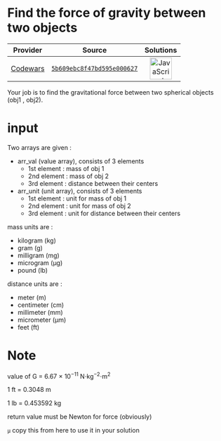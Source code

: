[_metadata_:generated]: - "true"

# Find the force of gravity between two objects

<!-- INFO TABLE BEGIN -->

| Provider                                        | Source                                                                               | Solutions                                                                                                                                                    |
| :---------------------------------------------: | :----------------------------------------------------------------------------------: | :----------------------------------------------------------------------------------------------------------------------------------------------------------: |
| [Codewars](../../../docs/providers/Codewars.md) | [`5b609ebc8f47bd595e000627`](https://www.codewars.com/kata/5b609ebc8f47bd595e000627) | [<img src="https://res.cloudinary.com/rascaltwo/image/upload/v1631924076/javascript_ehszr7.svg" alt="JavaScript" title="JavaScript" width="50" />](solve.js) |

<!-- INFO TABLE END -->

Your job is to find the gravitational force between two spherical objects (obj1 , obj2).

input
====

Two arrays are given : 

- arr_val (value array), consists of 3 elements
    - 1st element : mass of obj 1
    - 2nd element : mass of obj 2
    - 3rd element : distance between their centers
- arr_unit (unit array), consists of 3 elements
    - 1st element : unit for mass of obj 1
    - 2nd element : unit for mass of obj 2
    - 3rd element : unit for distance between their centers

mass units are : 
    
- kilogram (kg)
- gram (g)
- milligram (mg)
- microgram (μg)
- pound (lb)

distance units are : 

- meter (m)
- centimeter (cm)
- millimeter (mm)
- micrometer (μm)
- feet (ft)

Note
====


value of G = 6.67 × 10<sup>−11</sup> N⋅kg<sup>−2</sup>⋅m<sup>2<sup> 

1 ft = 0.3048 m

1 lb = 0.453592 kg

return value must be Newton for force (obviously)

`μ` copy this from here to use it in your solution 

